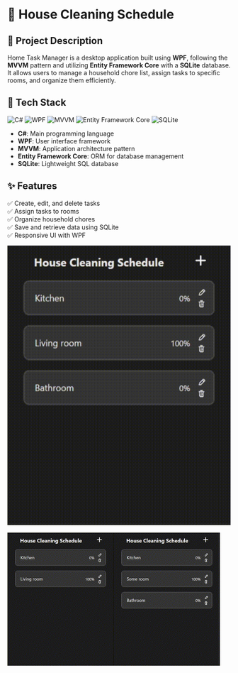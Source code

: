 # 🏡 House Cleaning Schedule

## 📌 Project Description
Home Task Manager is a desktop application built using **WPF**, following the **MVVM** pattern and utilizing **Entity Framework Core** with a **SQLite** database. It allows users to manage a household chore list, assign tasks to specific rooms, and organize them efficiently.

## 🚀 Tech Stack
![C#](https://img.shields.io/badge/C%23-239120?style=for-the-badge&logo=csharp&logoColor=white) ![WPF](https://img.shields.io/badge/WPF-4B0082?style=for-the-badge&logo=dotnet&logoColor=white) ![MVVM](https://img.shields.io/badge/MVVM-FF7F50?style=for-the-badge) ![Entity Framework Core](https://img.shields.io/badge/EF%20Core-512BD4?style=for-the-badge&logo=dotnet&logoColor=white) ![SQLite](https://img.shields.io/badge/SQLite-003B57?style=for-the-badge&logo=sqlite&logoColor=white)  
- **C#**: Main programming language  
- **WPF**: User interface framework  
- **MVVM**: Application architecture pattern  
- **Entity Framework Core**: ORM for database management  
- **SQLite**: Lightweight SQL database  

## ✨ Features
✅ Create, edit, and delete tasks  
✅ Assign tasks to rooms  
✅ Organize household chores  
✅ Save and retrieve data using SQLite  
✅ Responsive UI with WPF  


![Alt Text](https://github.com/MikolajMal/HouseCleaningSchedule/blob/main/Gifs/NewAddTask.gif)

![Alt Text](https://github.com/MikolajMal/HouseCleaningSchedule/blob/main/Gifs/AddRoom.gif)![Alt Text](https://github.com/MikolajMal/HouseCleaningSchedule/blob/main/Gifs/EditRoom.gif)
  
